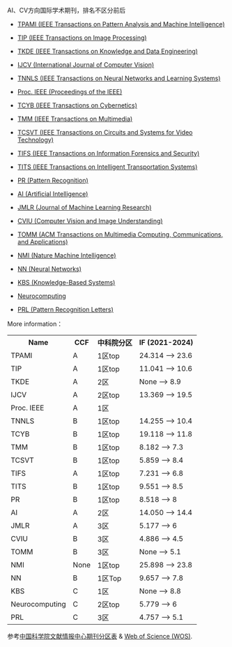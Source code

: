 AI、CV方向国际学术期刊，排名不区分前后

 - [TPAMI (IEEE Transactions on Pattern Analysis and Machine Intelligence)](https://ieeexplore.ieee.org/xpl/RecentIssue.jsp?punumber=34)

 - [TIP (IEEE Transactions on Image Processing)](https://ieeexplore.ieee.org/xpl/RecentIssue.jsp?punumber=83)

 - [TKDE (IEEE Transactions on Knowledge and Data Engineering)](https://ieeexplore.ieee.org/xpl/RecentIssue.jsp?punumber=69)

 - [IJCV (International Journal of Computer Vision)](https://www.springer.com/journal/11263)

 - [TNNLS (IEEE Transactions on Neural Networks and Learning Systems)](https://ieeexplore.ieee.org/xpl/RecentIssue.jsp?punumber=5962385)

 - [Proc. IEEE (Proceedings of the IEEE)](https://proceedingsoftheieee.ieee.org/)

 - [TCYB (IEEE Transactions on Cybernetics)](https://ieeexplore.ieee.org/xpl/RecentIssue.jsp?punumber=6221036)

 - [TMM (IEEE Transactions on Multimedia)](https://ieeexplore.ieee.org/xpl/RecentIssue.jsp?punumber=6046)

 - [TCSVT (IEEE Transactions on Circuits and Systems for Video Technology)](https://ieeexplore.ieee.org/xpl/RecentIssue.jsp?punumber=76)

 - [TIFS (IEEE Transactions on Information Forensics and Security)](https://ieeexplore.ieee.org/xpl/RecentIssue.jsp?punumber=10206)

 - [TITS (IEEE Transactions on Intelligent Transportation Systems)](https://ieeexplore.ieee.org/xpl/RecentIssue.jsp?punumber=6979)

 - [PR (Pattern Recognition)](https://www.sciencedirect.com/journal/pattern-recognition)

 - [AI (Artificial Intelligence)](https://jcr.clarivate.com/jcr-jp/journal-profile?journal=ARTIF%20INTELL&year=2021)

 - [JMLR (Journal of Machine Learning Research)](https://www.jmlr.org/) 

 - [CVIU (Computer Vision and Image Understanding)](https://www.sciencedirect.com/journal/computer-vision-and-image-understanding/)

  - [TOMM (ACM Transactions on Multimedia Computing, Communications, and Applications)](https://dl.acm.org/journal/tomm)

 - [NMI (Nature Machine Intelligence)](https://www.nature.com/natmachintell/)

 - [NN (Neural Networks)](https://www.sciencedirect.com/journal/neural-networks)

 - [KBS (Knowledge-Based Systems)](https://www.sciencedirect.com/journal/knowledge-based-systems)

 - [Neurocomputing](https://www.sciencedirect.com/journal/neurocomputing/)

 - [PRL (Pattern Recognition Letters)](https://www.sciencedirect.com/journal/pattern-recognition-letters/)

More information：

 <table>
  <tr>
    <th>Name</th>
    <th>CCF</th>
    <th>中科院分区</th>
    <th>IF (2021-2024)</th>
  </tr>
  <tr>
    <td>TPAMI</td>
    <td>A</td>
    <td>1区top</td>
    <td>24.314 --> 23.6</td>
  </tr>
  <tr>
    <td>TIP</td>
    <td>A</td>
    <td>1区top</td>
    <td>11.041 --> 10.6</td>
  </tr>
  <tr>
    <td>TKDE</td>
    <td>A</td>
    <td>2区</td>
    <td>None --> 8.9</td>
  </tr>
  <tr>
    <td>IJCV</td>
    <td>A</td>
    <td>2区top</td>
    <td>13.369 --> 19.5</td>
  </tr>
  <tr>
    <td>Proc. IEEE</td>
    <td>A</td>
    <td>1区</td>
    <td></td>
  </tr>
  <tr>
    <td>TNNLS</td>
    <td>B</td>
    <td>1区top</td>
    <td>14.255 --> 10.4</td>
  </tr>
  <tr>
    <td>TCYB</td>
    <td>B</td>
    <td>1区top</td>
    <td>19.118 --> 11.8</td>
  </tr>
  <tr>
    <td>TMM</td>
    <td>B</td>
    <td>1区top</td>
    <td>8.182 --> 7.3</td>
  </tr>
  <tr>
    <td>TCSVT</td>
    <td>B</td>
    <td>1区top</td>
    <td>5.859 --> 8.4</td>
  </tr>
  <tr>
    <td>TIFS</td>
    <td>A</td>
    <td>1区top</td>
    <td>7.231 --> 6.8</td>
  </tr>
  <tr>
    <td>TITS</td>
    <td>B</td>
    <td>1区top</td>
    <td>9.551 --> 8.5</td>
  </tr>
  <tr>
    <td>PR</td>
    <td>B</td>
    <td>1区top</td>
    <td>8.518 --> 8</td>
  </tr>
  <tr>
    <td>AI</td>
    <td>A</td>
    <td>2区</td>
    <td>14.050 --> 14.4</td>
  </tr>
  <tr>
    <td>JMLR</td>
    <td>A</td>
    <td>3区</td>
    <td>5.177 --> 6</td>
  </tr>
  <tr>
    <td>CVIU</td>
    <td>B</td>
    <td>3区</td>
    <td>4.886 --> 4.5</td>
  </tr>
  <tr>
    <td>TOMM</td>
    <td>B</td>
    <td>3区</td>
    <td>None --> 5.1</td>
  </tr>
  <tr>
    <td>NMI</td>
    <td>None</td>
    <td>1区top</td>
    <td>25.898 --> 23.8</td>
  </tr>
  <tr>
    <td>NN</td>
    <td>B</td>
    <td>1区Top</td>
    <td>9.657 --> 7.8</td>
  </tr>
  <tr>
    <td>KBS</td>
    <td>C</td>
    <td>1区</td>
    <td> None --> 8.8</td>
  </tr>
  <tr>
    <td>Neurocomputing</td>
    <td>C</td>
    <td>2区top</td>
    <td>5.779 --> 6</td>
  </tr>
  <tr>
    <td>PRL</td>
    <td>C</td>
    <td>3区</td>
    <td>4.757 --> 5.1</td>
  </tr>
</table>


参考[中国科学院文献情报中心期刊分区表](http://www.fenqubiao.com/) & [Web of Science (WOS)](https://www.webofscience.com/wos/woscc/basic-search).
